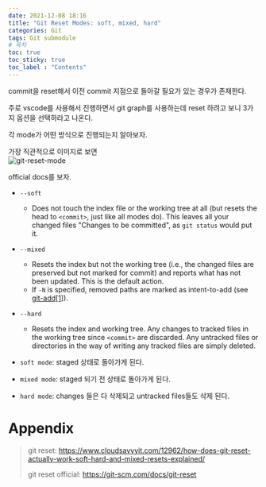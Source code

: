 ```yaml
---
date: 2021-12-08 18:16
title: "Git Reset Modes: soft, mixed, hard"
categories: Git
tags: Git submodule
# 목차
toc: true  
toc_sticky: true 
toc_label : "Contents"
---
```


commit을 reset해서 이전 commit 지점으로 돌아갈 필요가 있는 경우가 존재한다.

주로 vscode를 사용해서 진행하면서 git graph를 사용하는데 reset 하려고 보니 3가지 옵션을 선택하라고 나온다.  

각 mode가 어떤 방식으로 진행되는지 알아보자.  

가장 직관적으로 이미지로 보면  
![git-reset-mode](https://www.cloudsavvyit.com/p/uploads/2021/07/f5026f58.png?trim=1,1&bg-color=000&pad=1,1)

official docs를 보자.  
- `--soft`
  - Does not touch the index file or the working tree at all (but resets the head to `<commit>`, just like all modes do). This leaves all your changed files "Changes to be committed", as `git status` would put it.
- `--mixed`
  - Resets the index but not the working tree (i.e., the changed files are preserved but not marked for commit) and reports what has not been updated. This is the default action.
  - If `-N` is specified, removed paths are marked as intent-to-add (see [git-add[1]](https://git-scm.com/docs/git-add)).
- `--hard`
  - Resets the index and working tree. Any changes to tracked files in the working tree since `<commit>` are discarded. Any untracked files or directories in the way of writing any tracked files are simply deleted.

- `soft mode`: staged 상태로 돌아가게 된다.
- `mixed mode`: staged 되기 전 상태로 돌아가게 된다.
- `hard mode`: changes 들은 다 삭제되고 untracked files들도 삭제 된다.


# Appendix
> git reset: <https://www.cloudsavvyit.com/12962/how-does-git-reset-actually-work-soft-hard-and-mixed-resets-explained/>
> 
> git reset official: <https://git-scm.com/docs/git-reset>

